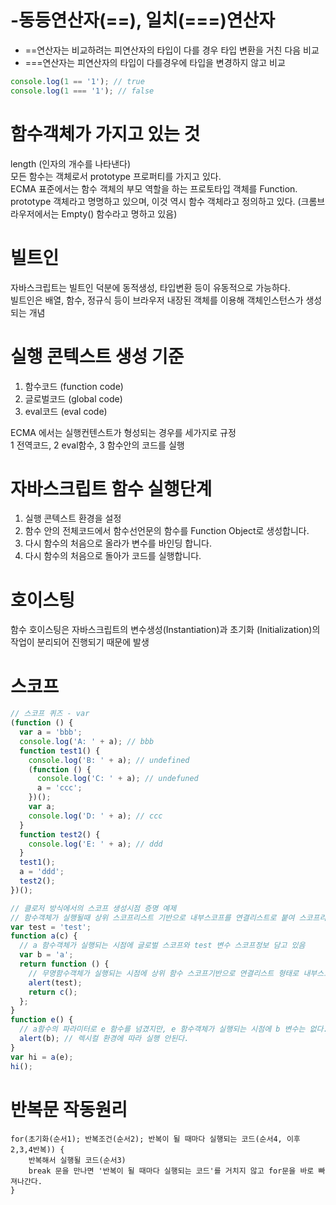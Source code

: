 # -동등연산자(==), 일치(===)연산자

- ==연산자는 비교하려는 피연산자의 타입이 다를 경우 타입 변환을 거친 다음 비교
- ===연산자는 피연산자의 타입이 다를경우에 타입을 변경하지 않고 비교

```javascript
console.log(1 == '1'); // true
console.log(1 === '1'); // false
```

# 함수객체가 가지고 있는 것

length (인자의 개수를 나타낸다)  
모든 함수는 객체로서 prototype 프로퍼티를 가지고 있다.  
ECMA 표준에서는 함수 객체의 부모 역할을 하는 프로토타입 객체를 Function. prototype 객체라고 명명하고 있으며, 이것 역시 함수 객체라고 정의하고 있다. (크롬브라우저에서는 Empty() 함수라고 명하고 있음)

# 빌트인

자바스크립트는 빌트인 덕분에 동적생성, 타입변환 등이 유동적으로 가능하다.  
빌트인은 배열, 함수, 정규식 등이 브라우저 내장된 객체를 이용해 객체인스턴스가 생성되는 개념

# 실행 콘텍스트 생성 기준

1. 함수코드 (function code)
2. 글로벌코드 (global code)
3. eval코드 (eval code)

ECMA 에서는 실행컨텐스트가 형성되는 경우를 세가지로 규정  
1 전역코드, 2 eval함수, 3 함수안의 코드를 실행

# 자바스크립트 함수 실행단계

1. 실행 콘텍스트 환경을 설정
2. 함수 안의 전체코드에서 함수선언문의 함수를 Function Object로 생성합니다.
3. 다시 함수의 처음으로 올라가 변수를 바인딩 합니다.
4. 다시 함수의 처음으로 돌아가 코드를 실행합니다.

# 호이스팅

함수 호이스팅은 자바스크립트의 변수생성(Instantiation)과 초기화 (Initialization)의 작업이 분리되어 진행되기 때문에 발생

# 스코프

```javascript
// 스코프 퀴즈 - var
(function () {
  var a = 'bbb';
  console.log('A: ' + a); // bbb
  function test1() {
    console.log('B: ' + a); // undefined
    (function () {
      console.log('C: ' + a); // undefuned
      a = 'ccc';
    })();
    var a;
    console.log('D: ' + a); // ccc
  }
  function test2() {
    console.log('E: ' + a); // ddd
  }
  test1();
  a = 'ddd';
  test2();
})();
```

```javascript
// 클로저 방식에서의 스코프 생성시점 증명 예제
// 함수객체가 실행될때 상위 스코프리스트 기반으로 내부스코프를 연결리스트로 붙여 스코프리스트 만듦
var test = 'test';
function a(c) {
  // a 함수객체가 실행되는 시점에 글로벌 스코프와 test 변수 스코프정보 담고 있음
  var b = 'a';
  return function () {
    // 무명함수객체가 실행되는 시점에 상위 함수 스코프기반으로 연결리스트 형태로 내부스코프 b변수 정보를 추가하여 스코프리스트 만듦
    alert(test);
    return c();
  };
}
function e() {
  // a함수의 파라미터로 e 함수를 넘겼지만, e 함수객체가 실행되는 시점에 b 변수는 없다. (즉, 함수가 실행되는 시점의 스코프체이닝에는 b변수가 없다.)
  alert(b); // 렉시컬 환경에 따라 실행 안된다.
}
var hi = a(e);
hi();
```

# 반복문 작동원리

```
for(초기화(순서1); 반복조건(순서2); 반복이 될 때마다 실행되는 코드(순서4, 이후 2,3,4반복)) {
    반복해서 실행될 코드(순서3)
    break 문을 만나면 '반복이 될 때마다 실행되는 코드'를 거치지 않고 for문을 바로 빠져나간다.
}
```
